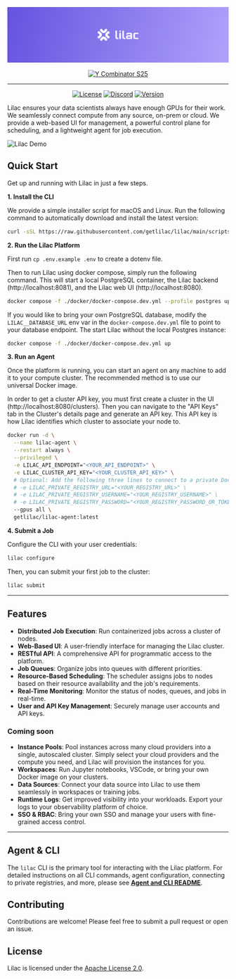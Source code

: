 ![Lilac](/docs/images/lilac.jpg)
<div align="center">
  <a href="https://www.ycombinator.com/companies/lilac">
    <img alt="Y Combinator S25" src="https://img.shields.io/badge/Combinator-S25-orange?logo=ycombinator&labelColor=white" />
  </a>
</div>

---
<div align="center">

[![License](https://img.shields.io/badge/License-Apache%202.0-blue.svg)](https://www.apache.org/licenses/LICENSE-2.0)
[![Discord](https://img.shields.io/badge/Discord-7289DA?logo=discord&logoColor=white)](https://discord.com/invite/getlilac)
[![Version](https://img.shields.io/github/v/release/getlilac/lilac)](https://github.com/getlilac/lilac/releases)
</div>


Lilac ensures your data scientists always have enough GPUs for their work. We seamlessly connect compute from any source, on-prem or cloud. We provide a web-based UI for management, a powerful control plane for scheduling, and a lightweight agent for job execution.


![Lilac Demo](/docs/images/demo.gif)

## Quick Start

Get up and running with Lilac in just a few steps.

**1. Install the CLI**

We provide a simple installer script for macOS and Linux. Run the following command to automatically download and install the latest version:

```bash
curl -sSL https://raw.githubusercontent.com/getlilac/lilac/main/scripts/install.sh | sh
```

**2. Run the Lilac Platform**

First run `cp .env.example .env` to create a dotenv file.

Then to run Lilac using docker compose, simply run the following command. This will start a local PostgreSQL container, the Lilac backend (http://localhost:8081), and the Lilac web UI (http://localhost:8080).

```bash
docker compose -f ./docker/docker-compose.dev.yml --profile postgres up
```

If you would like to bring your own PostgreSQL database, modify the `LILAC__DATABASE_URL` env var in the `docker-compose.dev.yml` file to point to your database endpoint. The start Lilac without the local Postgres instance:

```bash
docker compose -f ./docker/docker-compose.dev.yml up
```

**3. Run an Agent**

Once the platform is running, you can start an agent on any machine to add it to your compute cluster. The recommended method is to use our universal Docker image.

In order to get a cluster API key, you must first create a cluster in the UI (http://localhost:8080/clusters). Then you can navigate to the "API Keys" tab in the Cluster's details page and generate an API key. This API key is how Lilac identifies which cluster to associate your node to.

```bash
docker run -d \
  --name lilac-agent \
  --restart always \
  --privileged \
  -e LILAC_API_ENDPOINT="<YOUR_API_ENDPOINT>" \
  -e LILAC_CLUSTER_API_KEY="<YOUR_CLUSTER_API_KEY>" \
  # Optional: Add the following three lines to connect to a private Docker registry
  # -e LILAC_PRIVATE_REGISTRY_URL="<YOUR_REGISTRY_URL>" \
  # -e LILAC_PRIVATE_REGISTRY_USERNAME="<YOUR_REGISTRY_USERNAME>" \
  # -e LILAC_PRIVATE_REGISTRY_PASSWORD="<YOUR_REGISTRY_PASSWORD_OR_TOKEN>" \
  --gpus all \
  getlilac/lilac-agent:latest
```

**4. Submit a Job**

Configure the CLI with your user credentials:
```bash
lilac configure
```

Then, you can submit your first job to the cluster:
```bash
lilac submit
```

---

## Features

*   **Distributed Job Execution**: Run containerized jobs across a cluster of nodes.
*   **Web-Based UI**: A user-friendly interface for managing the Lilac cluster.
*   **RESTful API**: A comprehensive API for programmatic access to the platform.
*   **Job Queues**: Organize jobs into queues with different priorities.
*   **Resource-Based Scheduling**: The scheduler assigns jobs to nodes based on their resource availability and the job's requirements.
*   **Real-Time Monitoring**: Monitor the status of nodes, queues, and jobs in real-time.
*   **User and API Key Management**: Securely manage user accounts and API keys.

### Coming soon

*   **Instance Pools**: Pool instances across many cloud providers into a single, autoscaled cluster. Simply select your cloud providers and the compute you need, and Lilac will provision the instances for you.
*   **Workspaces**: Run Jupyter notebooks, VSCode, or bring your own Docker image on your clusters.
*   **Data Sources**: Connect your data source into Lilac to use them seamlessly in workspaces or training jobs.
*   **Runtime Logs**: Get improved visibility into your workloads. Export your logs to your observability platform of choice.
*   **SSO & RBAC**: Bring your own SSO and manage your users with fine-grained access control.

---

## Agent & CLI

The `lilac` CLI is the primary tool for interacting with the Lilac platform. For detailed instructions on all CLI commands, agent configuration, connecting to private registries, and more, please see **[Agent and CLI README](./agent/README.md)**.

## Contributing

Contributions are welcome! Please feel free to submit a pull request or open an issue.

## License

Lilac is licensed under the [Apache License 2.0](https://www.apache.org/licenses/LICENSE-2.0).
